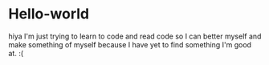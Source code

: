 # Hello-world
hiya
I'm just trying to learn to code and read code so I can better myself and make something of myself because I have yet to find something I'm good at. :(
